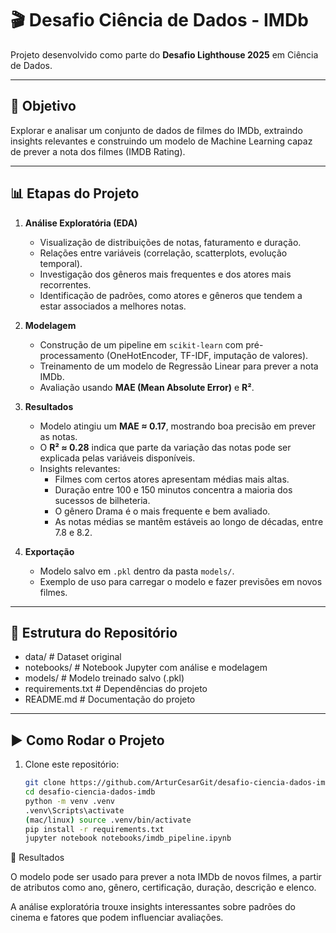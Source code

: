 # 🎬 Desafio Ciência de Dados - IMDb

Projeto desenvolvido como parte do **Desafio Lighthouse 2025** em Ciência de Dados.

---

## 📌 Objetivo
Explorar e analisar um conjunto de dados de filmes do IMDb, extraindo insights relevantes e construindo um modelo de Machine Learning capaz de prever a nota dos filmes (IMDB Rating).

---

## 📊 Etapas do Projeto
1. **Análise Exploratória (EDA)**  
   - Visualização de distribuições de notas, faturamento e duração.  
   - Relações entre variáveis (correlação, scatterplots, evolução temporal).  
   - Investigação dos gêneros mais frequentes e dos atores mais recorrentes.  
   - Identificação de padrões, como atores e gêneros que tendem a estar associados a melhores notas.

2. **Modelagem**  
   - Construção de um pipeline em `scikit-learn` com pré-processamento (OneHotEncoder, TF-IDF, imputação de valores).  
   - Treinamento de um modelo de Regressão Linear para prever a nota IMDb.  
   - Avaliação usando **MAE (Mean Absolute Error)** e **R²**.

3. **Resultados**  
   - Modelo atingiu um **MAE ≈ 0.17**, mostrando boa precisão em prever as notas.  
   - O **R² ≈ 0.28** indica que parte da variação das notas pode ser explicada pelas variáveis disponíveis.  
   - Insights relevantes:  
     - Filmes com certos atores apresentam médias mais altas.  
     - Duração entre 100 e 150 minutos concentra a maioria dos sucessos de bilheteria.  
     - O gênero Drama é o mais frequente e bem avaliado.  
     - As notas médias se mantêm estáveis ao longo de décadas, entre 7.8 e 8.2.

4. **Exportação**  
   - Modelo salvo em `.pkl` dentro da pasta `models/`.  
   - Exemplo de uso para carregar o modelo e fazer previsões em novos filmes.  
---
## 📂 Estrutura do Repositório
   - data/ # Dataset original
   - notebooks/ # Notebook Jupyter com análise e modelagem
   - models/ # Modelo treinado salvo (.pkl)
   - requirements.txt # Dependências do projeto
   - README.md # Documentação do projeto
---

## ▶️ Como Rodar o Projeto

1. Clone este repositório:
   ```bash
   git clone https://github.com/ArturCesarGit/desafio-ciencia-dados-imdb.git
   cd desafio-ciencia-dados-imdb
   python -m venv .venv
   .venv\Scripts\activate
   (mac/linux) source .venv/bin/activate
   pip install -r requirements.txt
   jupyter notebook notebooks/imdb_pipeline.ipynb
🚀 Resultados

O modelo pode ser usado para prever a nota IMDb de novos filmes, a partir de atributos como ano, gênero, certificação, duração, descrição e elenco.

A análise exploratória trouxe insights interessantes sobre padrões do cinema e fatores que podem influenciar avaliações.
   
